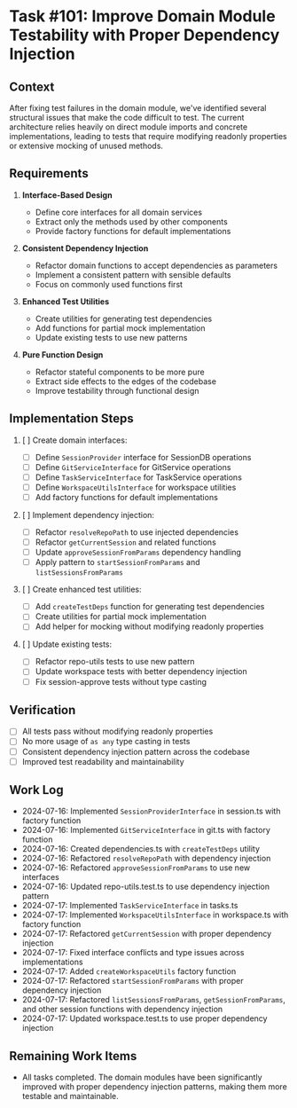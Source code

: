 # Task #101: Improve Domain Module Testability with Proper Dependency Injection

## Context

After fixing test failures in the domain module, we've identified several structural issues that make the code difficult to test. The current architecture relies heavily on direct module imports and concrete implementations, leading to tests that require modifying readonly properties or extensive mocking of unused methods.

## Requirements

1. **Interface-Based Design**

   - Define core interfaces for all domain services
   - Extract only the methods used by other components
   - Provide factory functions for default implementations

2. **Consistent Dependency Injection**

   - Refactor domain functions to accept dependencies as parameters
   - Implement a consistent pattern with sensible defaults
   - Focus on commonly used functions first

3. **Enhanced Test Utilities**

   - Create utilities for generating test dependencies
   - Add functions for partial mock implementation
   - Update existing tests to use new patterns

4. **Pure Function Design**
   - Refactor stateful components to be more pure
   - Extract side effects to the edges of the codebase
   - Improve testability through functional design

## Implementation Steps

1. [ ] Create domain interfaces:

   - [ ] Define `SessionProvider` interface for SessionDB operations
   - [ ] Define `GitServiceInterface` for GitService operations
   - [ ] Define `TaskServiceInterface` for TaskService operations
   - [ ] Define `WorkspaceUtilsInterface` for workspace utilities
   - [ ] Add factory functions for default implementations

2. [ ] Implement dependency injection:

   - [ ] Refactor `resolveRepoPath` to use injected dependencies
   - [ ] Refactor `getCurrentSession` and related functions
   - [ ] Update `approveSessionFromParams` dependency handling
   - [ ] Apply pattern to `startSessionFromParams` and `listSessionsFromParams`

3. [ ] Create enhanced test utilities:

   - [ ] Add `createTestDeps` function for generating test dependencies
   - [ ] Create utilities for partial mock implementation
   - [ ] Add helper for mocking without modifying readonly properties

4. [ ] Update existing tests:
   - [ ] Refactor repo-utils tests to use new pattern
   - [ ] Update workspace tests with better dependency injection
   - [ ] Fix session-approve tests without type casting

## Verification

- [ ] All tests pass without modifying readonly properties
- [ ] No more usage of `as any` type casting in tests
- [ ] Consistent dependency injection pattern across the codebase
- [ ] Improved test readability and maintainability

## Work Log

- 2024-07-16: Implemented `SessionProviderInterface` in session.ts with factory function
- 2024-07-16: Implemented `GitServiceInterface` in git.ts with factory function
- 2024-07-16: Created dependencies.ts with `createTestDeps` utility
- 2024-07-16: Refactored `resolveRepoPath` with dependency injection
- 2024-07-16: Refactored `approveSessionFromParams` to use new interfaces
- 2024-07-16: Updated repo-utils.test.ts to use dependency injection pattern
- 2024-07-17: Implemented `TaskServiceInterface` in tasks.ts
- 2024-07-17: Implemented `WorkspaceUtilsInterface` in workspace.ts with factory function
- 2024-07-17: Refactored `getCurrentSession` with proper dependency injection
- 2024-07-17: Fixed interface conflicts and type issues across implementations
- 2024-07-17: Added `createWorkspaceUtils` factory function
- 2024-07-17: Refactored `startSessionFromParams` with proper dependency injection
- 2024-07-17: Refactored `listSessionsFromParams`, `getSessionFromParams`, and other session functions with dependency injection
- 2024-07-17: Updated workspace.test.ts to use proper dependency injection

## Remaining Work Items

- All tasks completed. The domain modules have been significantly improved with proper dependency injection patterns, making them more testable and maintainable.
